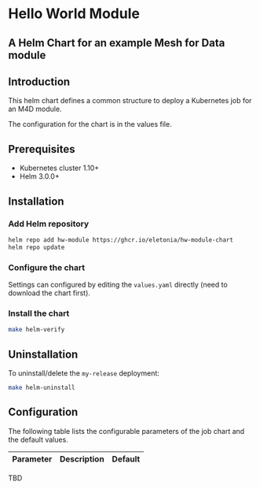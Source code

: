 # Hello World Module
## A Helm Chart for an example Mesh for Data module

## Introduction

This helm chart defines a common structure to deploy a Kubernetes job for an M4D module.

The configuration for the chart is in the values file.

## Prerequisites

- Kubernetes cluster 1.10+
- Helm 3.0.0+

## Installation

### Add Helm repository

```bash
helm repo add hw-module https://ghcr.io/eletonia/hw-module-chart
helm repo update
```

### Configure the chart

Settings can configured by editing the `values.yaml` directly (need to download the chart first).

### Install the chart

```bash
make helm-verify
```

## Uninstallation

To uninstall/delete the `my-release` deployment:

```bash
make helm-uninstall
```

## Configuration

The following table lists the configurable parameters of the job chart and the default values.

| Parameter                                                                   | Description                                                                                                        | Default                         |
| --------------------------------------------------------------------------- | -------------------------------------------------------------------------------------------------------------------| ------------------------------- |

TBD
